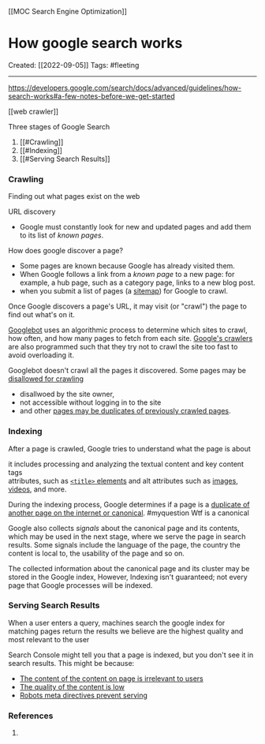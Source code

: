 [[MOC Search Engine Optimization]]

# How google search works
Created:  [[2022-09-05]]
Tags: #fleeting 

---
https://developers.google.com/search/docs/advanced/guidelines/how-search-works#a-few-notes-before-we-get-started

[[web crawler]]


Three stages of Google Search
1. [[#Crawling]]
2. [[#Indexing]]
3. [[#Serving Search Results]]


### Crawling
Finding out what pages exist on the web

URL discovery
- Google must constantly look for new and updated pages and add them to its list of *known pages*. 

How does google discover a page?
- Some pages are known because Google has already visited them. 
- When Google follows a link from a *known page* to a new page: for example, a hub page, such as a category page, links to a new blog post. 
- when you submit a list of pages (a [sitemap](https://developers.google.com/search/docs/advanced/sitemaps/overview)) for Google to crawl. 

Once Google discovers a page's URL, 
    it may visit (or "crawl") the page to find out what's on it.

[Googlebot](https://developers.google.com/search/docs/advanced/crawling/googlebot) uses an algorithmic process to determine which sites to crawl, how often, and how many pages to fetch from each site. 
[Google's crawlers](https://developers.google.com/search/docs/advanced/crawling/overview-google-crawlers) are also programmed such that they try not to crawl the site too fast to avoid overloading it. 

Googlebot doesn't crawl all the pages it discovered. 
Some pages may be [disallowed for crawling](https://developers.google.com/search/docs/advanced/robots/robots_txt#disallow) 
- disallwoed by the site owner,
- not accessible without logging in to the site
- and other [pages may be duplicates of previously crawled pages](https://developers.google.com/search/docs/advanced/crawling/consolidate-duplicate-urls).


### Indexing
After a page is crawled, Google tries to understand what the page is about

it includes processing and analyzing the 
    textual content and 
    key content tags  
    attributes, such as [`<title>` elements](https://developers.google.com/search/docs/advanced/appearance/title-link) 
    and alt attributes such as [images](https://developers.google.com/search/docs/advanced/guidelines/google-images), [videos](https://developers.google.com/search/docs/advanced/guidelines/video), and more.

During the indexing process, 
Google determines if a page is a [duplicate of another page on the internet or canonical](https://developers.google.com/search/docs/advanced/crawling/consolidate-duplicate-urls).
#myquestion Wtf is a canonical 

Google also collects *signals* about the canonical page and its contents, 
which may be used in the next stage, where we serve the page in search results. 
Some signals include 
    the language of the page, 
    the country the content is local to, 
    the usability of the page
    and so on.

The collected information about the canonical page and its cluster may be stored in the Google index, 
However, Indexing isn't guaranteed; not every page that Google processes will be indexed.


### Serving Search Results

When a user enters a query, 
machines search the google index for matching pages 
return the results we believe are the highest quality and most relevant to the user

Search Console might tell you that a page is indexed, 
but you don't see it in search results. This might be because:
-   [The content of the content on page is irrelevant to users](https://developers.google.com/search/docs/beginner/seo-starter-guide)
-   [The quality of the content is low](https://developers.google.com/search/docs/advanced/guidelines/overview)
-   [Robots meta directives prevent serving](https://developers.google.com/search/docs/advanced/crawling/block-indexing)














### References
1. 